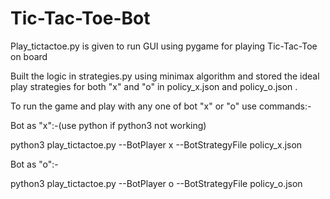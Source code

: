 # Tic-Tac-Toe-Bot

Play_tictactoe.py is given to run GUI using pygame for playing Tic-Tac-Toe on board 

Built the logic in strategies.py using minimax algorithm and stored the ideal play strategies for both "x" and "o" in policy_x.json and policy_o.json .

To run the game and play with any one of bot "x" or "o" use commands:-

Bot as "x":-(use python if python3 not working)

  python3 play_tictactoe.py --BotPlayer x --BotStrategyFile policy_x.json 
  
Bot as "o":-

  python3 play_tictactoe.py --BotPlayer o --BotStrategyFile policy_o.json
